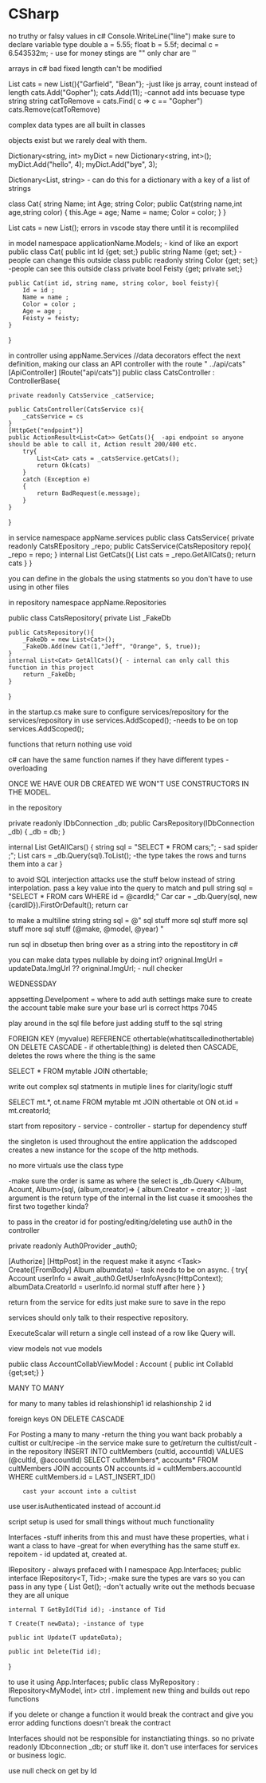 # CSharp
no truthy or falsy values in c#
Console.WriteLine("line")
make sure to declare variable type
double a = 5.55;
float b = 5.5f;
decimal c = 6.543532m;  - use for money
stings are "" only
char are ''

<!-- Array<int> = new Array<int>[3]{1,2,3};  --> arrays in c# bad fixed length can't be modified

List<string> cats = new List<string>(){"Garfield", "Bean"}; -just like js array, count instead of length
cats.Add("Gopher");
cats.Add(11); -cannot add ints becuase type string
string catToRemove = cats.Find( c => c == "Gopher")
cats.Remove(catToRemove)

complex data types are all built in classes

objects exist but we rarely deal with them.

Dictionary<string, int> myDict = new Dictionary<string, int>();
myDict.Add("hello", 4);
myDict.Add("bye", 3);

Dictionary<List<string>, string> - can do this for a dictionary with a key of a list of strings

class Cat{
    string Name;
    int Age;
    string Color;
    public Cat(string name,int age,string color)
    {
        this.Age = age;
        Name = name;
        Color = color;
    }
}

List<Cat> cats = new List<Cat>();
errors in vscode stay there until it is recompliled

in model
namespace applicationName.Models;  - kind of like an export
public class Cat{
    public int Id {get; set;}
    public string Name {get; set;}  -people can change this outside class
    public readonly string Color {get; set;} -people can see this outside class
    private bool Feisty {get; private set;}

    public Cat(int id, string name, string color, bool feisty){
        Id = id ;
        Name = name ; 
        Color = color ; 
        Age = age ;
        Feisty = feisty;
    }
}

in controller
using appName.Services
//data decorators effect the next definition, making our class an API controller with the route " ../api/cats"
[ApiController]
[Route("api/cats")]
public class CatsController : ControllerBase{

    private readonly CatsService _catService;

    public CatsController(CatsService cs){
        _catsService = cs
    }
    [HttpGet("endpoint")]
    public ActionResult<List<Cat>> GetCats(){  -api endpoint so anyone should be able to call it, Action result 200/400 etc.
        try{
            List<Cat> cats = _catsService.getCats();
            return Ok(cats)
        }
        catch (Exception e)
        {
            return BadRequest(e.message);
        }
    }
}

in service
namespace appName.services
public class CatsService{
    private readonly CatsREpository _repo;
    public CatsService(CatsRepository repo){
        _repo = repo;
    }
    internal List<Cat> GetCats(){
        List<Cat> cats = _repo.GetAllCats();
        return cats
    }
}

you can define in the globals the using statments so you don't have to use using in other files

in repository
namespace appName.Repositories

public class CatsRepository{
    private List<Cat> _FakeDb

    public CatsRepository(){
        _FakeDb = new List<Cat>();
        _FakeDb.Add(new Cat(1,"Jeff", "Orange", 5, true));
    }
    internal List<Cat> GetAllCats(){ - internal can only call this function in this project
        return _FakeDb;
    }  
}


in the startup.cs make sure to configure services/repository for the services/repository in use
services.AddScoped<CatsRepository>();  -needs to be on top
services.AddScoped<CatsService>();

functions that return nothing use void

c# can have the same function names if they have different types - overloading


ONCE WE HAVE OUR DB CREATED WE WON"T USE CONSTRUCTORS IN THE MODEL.

in the repository

private readonly IDbConnection _db;
public CarsRepository(IDbConnection _db)
{
    _db = db;
}

internal List<Car> GetAllCars()
{
    string sql = "SELECT * FROM cars;";  - sad spider ;";
    List<Car> cars = _db.Query<Car>(sql).ToList(); -the type takes the rows and turns them into a car
}

to avoid SQL interjection attacks use the stuff below instead of string interpolation.
pass a key value into the query to match and pull
string sql = "SELECT * FROM cars WHERE id = @cardId;"
Car car = _db.Query<Car>(sql, new {cardID}).FirstOrDefault();
return car

to make a multiline string
string sql = @"
    sql stuff
    more sql stuff
    more sql stuff
    more sql stuff
    (@make, @model, @year)
"

run sql in dbsetup then bring over as a string into the repostitory in c#

you can make data types nullable by doing int?
origninal.ImgUrl = updateData.ImgUrl ?? origninal.ImgUrl;  - null checker



WEDNESSDAY

appsetting.Develpoment = where to add auth settings
make sure to create the account table
make sure your base url is correct https  7045

play around in the sql file before just adding stuff to the sql string

FOREIGN KEY (myvalue) REFERENCE othertable(whatitscalledinothertable) ON DELETE CASCADE - if othertable(thing) is deleted then CASCADE, deletes the rows where the thing is the same

SELECT * FROM mytable JOIN othertable;

write out complex sql statments in mutiple lines for clarity/logic stuff

SELECT 
mt.*, ot.name
FROM mytable mt 
JOIN othertable ot 
ON ot.id = mt.creatorId;

start from repository - service - controller - startup for dependency stuff

the singleton is used throughout the entire application the addscoped creates a new instance for the scope of the http methods.

no more virtuals use the class type

-make sure the order is same as where the select is
_db.Query <Album, Acount, Album>(sql, (album,creator)=>
{
    album.Creator = creator;
}) -last argument is the return type of the internal in the list cuase it smooshes the first two together kinda?

to pass in the creator id for posting/editing/deleting use auth0 in the controller

private readonly Auth0Provider _auth0;

[Authorize]
[HttpPost]
in the request make it async <Task<myType>> Create([FromBody] Album albumdata) - task needs to be on async.
{
    try{
        Account userInfo = await _auth0.GetUserInfoAysnc<Account>(HttpContext);
        albumData.CreatorId = userInfo.id
        normal stuff after here
    }
}

return from the service for edits just make sure to save in the repo

services should only talk to their respective repository.

ExecuteScalar will return a single cell instead of a row like Query will.

view models not vue models


public class AccountCollabViewModel : Account
{
public int CollabId {get;set;}
}

MANY TO MANY

for many to many tables
id
relashionship1 id
relashionship 2 id

foreign keys ON DELETE CASCADE

For Posting a many to many
    -return the thing you want back probably a cultist or cult/recipe
    -in the service make sure to get/return the cultist/cult
    -in the repository
        <!-- MAKE A NEW CULTMEMBER -->
        INSERT INTO cultMembers
        (cultId, accountId)
        VALUES
        (@cultId, @accountId)
        <!-- RETURN THE CULTIST make sure to use a class extension on the profile/cult -->
        SELECT cultMembers*, accounts* FROM cultMembers
        JOIN accounts ON accounts.id = cultMembers.accountId
        WHERE cultMembers.id = LAST_INSERT_ID()

        cast your account into a cultist
use user.isAuthenticated instead of account.id

script setup is used for small things without much functionality



Interfaces
-stuff inherits from this and must have these properties, what i want a class to have
-great for when everything has the same stuff ex. repoitem -  id updated at, created at.

IRepository  - always prefaced with I
namespace App.Interfaces;
public interface IRepository<T, Tid>; -make sure the types are vars so you can pass in any type
{
    List<T> Get();      -don't actually write out the methods becuase they are all unique

    internal T GetById(Tid id); -instance of Tid

    T Create(T newData); -instance of type

    public int Update(T updateData);

    public int Delete(Tid id);
}

to use it 
using App.Interfaces;
public class MyRepository : IRepository<MyModel, int>   ctrl . implement new  thing and builds out repo functions

if you delete or change a function it would break the contract and give you error
adding functions doesn't break the contract

Interfaces should not be responsible for instanctiating things.
so no private readonly IDbconnection _db; or stuff like it.
don't use interfaces for services or business logic.

use null check on get by Id






























